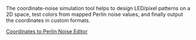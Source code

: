 The coordinate-noise simulation tool helps to design LED/pixel patterns on a 2D space, test colors from mapped Perlin noise values, and finally output the coordinates in custom formats.

<a href="https://pacocroket.github.io/coord-noise-simulation/" target="_blank">Coordinates to Perlin Noise Editor</a>
